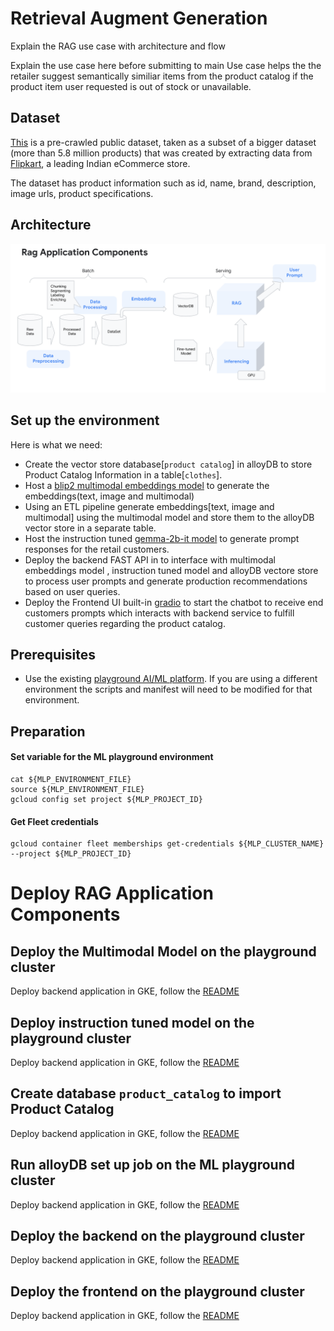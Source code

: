 # Retrieval Augment Generation

<TODO> Explain the RAG use case with architecture and flow

<TODO> Explain the use case here before submitting to main
Use case helps the the retailer suggest semantically similiar items from the product catalog if the product item user requested is out of stock or unavailable.

## Dataset

[This](https://www.kaggle.com/datasets/PromptCloudHQ/flipkart-products) is a pre-crawled public dataset, taken as a subset of a bigger dataset (more than 5.8 million products) that was created by extracting data from [Flipkart](https://www.flipkart.com/), a leading Indian eCommerce store.

The dataset has product information such as id, name, brand, description, image urls, product specifications.

## Architecture

![RAG Architecture](./docs/arch-rag-components.png)

## Set up the environment

Here is what we need:

- Create the vector store database[`product catalog`] in alloyDB to store Product Catalog Information in a table[`clothes`].
- Host a [blip2 multimodal embeddings model](https://github.com/salesforce/LAVIS/blob/main/examples/blip_feature_extraction.ipynb) to generate the embeddings(text, image and multimodal)
- Using an ETL pipeline generate embeddings[text, image and multimodal] using the multimodal model and store them to the alloyDB vector store in a separate table.
- Host the instruction tuned [gemma-2b-it model](https://huggingface.co/google/gemma-2b-it) to generate prompt responses for the retail customers.
- Deploy the backend FAST API in  to interface with multimodal embeddings model , instruction tuned model and alloyDB vectore store to process user prompts and generate production recommendations based on user queries.
- Deploy the Frontend UI built-in [gradio](https://gradio.app/) to start the chatbot to receive end customers prompts which interacts with backend service to fulfill customer queries regarding the product catalog.

## Prerequisites

- Use the existing  [playground AI/ML platform](/platforms/gke-aiml/playground/README.md). If you are using a different environment the scripts and manifest will need to be modified for that environment.

## Preparation

#### Set variable for the ML playground environment

```
cat ${MLP_ENVIRONMENT_FILE}
source ${MLP_ENVIRONMENT_FILE}
gcloud config set project ${MLP_PROJECT_ID}
```

#### Get Fleet credentials

```
gcloud container fleet memberships get-credentials ${MLP_CLUSTER_NAME} --project ${MLP_PROJECT_ID}
```

# Deploy RAG Application Components

## Deploy the Multimodal Model on the playground cluster
Deploy backend application in GKE, follow the [README](/use-cases/rag-pipeline/embedding-models/multimodal-embedding/README.md)

## Deploy instruction tuned model on the playground cluster
Deploy backend application in GKE, follow the [README](/use-cases/rag-pipeline/instruction-tuned-model/README.md)

## Create database `product_catalog` to import Product Catalog
Deploy backend application in GKE, follow the [README](/use-cases/rag-pipeline/backend-application/README.md)

## Run alloyDB set up job on the ML playground cluster
Deploy backend application in GKE, follow the [README](/use-cases/rag-pipeline/alloy-db-setup/README.md)

## Deploy the backend on the playground cluster

Deploy backend application in GKE, follow the [README](/use-cases/rag-pipeline/backend/README.md)

## Deploy the frontend on the playground cluster

Deploy backend application in GKE, follow the [README](/use-cases/rag-pipeline/frontend/README.md)